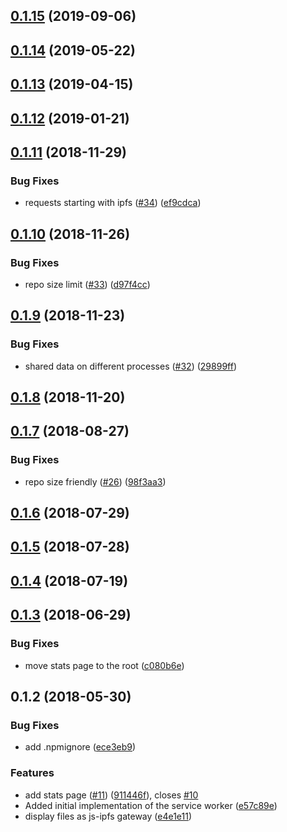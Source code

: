 <a name="0.1.15"></a>
## [0.1.15](https://github.com/ipfs-shipyard/service-worker-gateway/compare/v0.1.14...v0.1.15) (2019-09-06)



<a name="0.1.14"></a>
## [0.1.14](https://github.com/ipfs-shipyard/service-worker-gateway/compare/v0.1.13...v0.1.14) (2019-05-22)



<a name="0.1.13"></a>
## [0.1.13](https://github.com/ipfs-shipyard/service-worker-gateway/compare/v0.1.12...v0.1.13) (2019-04-15)



<a name="0.1.12"></a>
## [0.1.12](https://github.com/ipfs-shipyard/service-worker-gateway/compare/v0.1.11...v0.1.12) (2019-01-21)



<a name="0.1.11"></a>
## [0.1.11](https://github.com/ipfs-shipyard/service-worker-gateway/compare/v0.1.10...v0.1.11) (2018-11-29)


### Bug Fixes

* requests starting with ipfs ([#34](https://github.com/ipfs-shipyard/service-worker-gateway/issues/34)) ([ef9cdca](https://github.com/ipfs-shipyard/service-worker-gateway/commit/ef9cdca))



<a name="0.1.10"></a>
## [0.1.10](https://github.com/ipfs-shipyard/service-worker-gateway/compare/v0.1.9...v0.1.10) (2018-11-26)


### Bug Fixes

* repo size limit ([#33](https://github.com/ipfs-shipyard/service-worker-gateway/issues/33)) ([d97f4cc](https://github.com/ipfs-shipyard/service-worker-gateway/commit/d97f4cc))



<a name="0.1.9"></a>
## [0.1.9](https://github.com/ipfs-shipyard/service-worker-gateway/compare/v0.1.8...v0.1.9) (2018-11-23)


### Bug Fixes

* shared data on different processes ([#32](https://github.com/ipfs-shipyard/service-worker-gateway/issues/32)) ([29899ff](https://github.com/ipfs-shipyard/service-worker-gateway/commit/29899ff))



<a name="0.1.8"></a>
## [0.1.8](https://github.com/ipfs-shipyard/service-worker-gateway/compare/v0.1.7...v0.1.8) (2018-11-20)



<a name="0.1.7"></a>
## [0.1.7](https://github.com/ipfs-shipyard/service-worker-gateway/compare/v0.1.6...v0.1.7) (2018-08-27)


### Bug Fixes

* repo size friendly ([#26](https://github.com/ipfs-shipyard/service-worker-gateway/issues/26)) ([98f3aa3](https://github.com/ipfs-shipyard/service-worker-gateway/commit/98f3aa3))



<a name="0.1.6"></a>
## [0.1.6](https://github.com/ipfs-shipyard/service-worker-gateway/compare/v0.1.5...v0.1.6) (2018-07-29)



<a name="0.1.5"></a>
## [0.1.5](https://github.com/ipfs-shipyard/service-worker-gateway/compare/v0.1.4...v0.1.5) (2018-07-28)



<a name="0.1.4"></a>
## [0.1.4](https://github.com/ipfs-shipyard/service-worker-gateway/compare/v0.1.3...v0.1.4) (2018-07-19)



<a name="0.1.3"></a>
## [0.1.3](https://github.com/ipfs-shipyard/service-worker-gateway/compare/v0.1.2...v0.1.3) (2018-06-29)


### Bug Fixes

* move stats page to the root ([c080b6e](https://github.com/ipfs-shipyard/service-worker-gateway/commit/c080b6e))



<a name="0.1.2"></a>
## 0.1.2 (2018-05-30)


### Bug Fixes

* add .npmignore ([ece3eb9](https://github.com/ipfs-shipyard/service-worker-gateway/commit/ece3eb9))


### Features

* add stats page ([#11](https://github.com/ipfs-shipyard/service-worker-gateway/issues/11)) ([911446f](https://github.com/ipfs-shipyard/service-worker-gateway/commit/911446f)), closes [#10](https://github.com/ipfs-shipyard/service-worker-gateway/issues/10)
* Added initial implementation of the service worker ([e57c89e](https://github.com/ipfs-shipyard/service-worker-gateway/commit/e57c89e))
* display files as js-ipfs gateway ([e4e1e11](https://github.com/ipfs-shipyard/service-worker-gateway/commit/e4e1e11))




